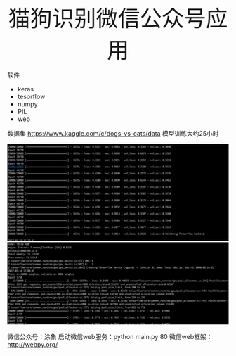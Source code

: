 <div style='text-align:center;font-size:50px;'>猫狗识别微信公众号应用</div>

软件
* keras
* tesorflow
* numpy
* PIL
* web

数据集
https://www.kaggle.com/c/dogs-vs-cats/data
模型训练大约25小时

![](https://github.com/william-developer/machine-learning/blob/master/projects_cn/dog_vs_cat/image/1.png)  
![](https://github.com/william-developer/machine-learning/blob/master/projects_cn/dog_vs_cat/image/2.png)  



微信公众号：涂象
启动微信web服务：python main.py 80
微信web框架：http://webpy.org/


